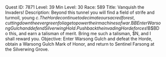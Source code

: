 Quest ID: 7871
Level: 39
Min Level: 30
Race: 589
Title: Vanquish the Invaders!
Description: Beyond this tunnel you will find a field of strife and turmoil, young $c. The Horde continue to decimate our sacred forest, cutting down the evergreen foliage to power their machines of war.$B$BEnter Warsong Gulch and defend Silverwing Hold. Push back the invading Horde forces!$B$BDo this, and earn a talisman of merit.  Bring me such a talisman, $N, and I shall reward you.
Objective: Enter Warsong Gulch and defeat the Horde, obtain a Warsong Gulch Mark of Honor, and return to Sentinel Farsong at the Silverwing Grove.
